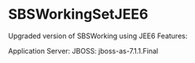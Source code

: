 SBSWorkingSetJEE6
=================

Upgraded version of SBSWorking using JEE6
Features:

Application Server: JBOSS: jboss-as-7.1.1.Final

